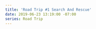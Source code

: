 ```yaml
---
title: 'Road Trip #1 Search And Rescue'
date: 2019-06-23 13:19:00 -07:00
series: Road Trip
---
```


